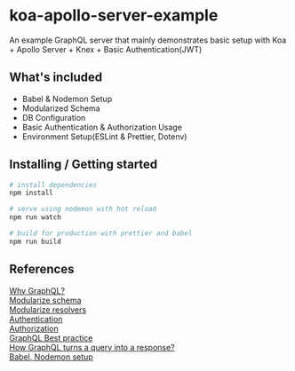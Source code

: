 # koa-apollo-server-example
An example GraphQL server that mainly demonstrates basic setup with Koa + Apollo Server + Knex + Basic Authentication(JWT) 

## What's included
- Babel & Nodemon Setup
- Modularized Schema
- DB Configuration
- Basic Authentication & Authorization Usage
- Environment Setup(ESLint & Prettier, Dotenv)

## Installing / Getting started

``` bash
# install dependencies
npm install

# serve using nodemon with hot reload
npm run watch

# build for production with prettier and babel
npm run build

```



## References

[Why GraphQL?](https://blog.apollographql.com/why-graphql-is-the-future-3bec28193807)\
[Modularize schema](https://blog.apollographql.com/modularizing-your-graphql-schema-code-d7f71d5ed5f2)\
[Modularize resolvers](https://www.apollographql.com/docs/apollo-server/essentials/data.html#modularizing-resolvers)\
[Authentication](https://blog.pusher.com/handling-authentication-in-graphql/)\
[Authorization](https://www.apollographql.com/docs/guides/access-control.html)\
[GraphQL Best practice](https://graphql.github.io/learn/best-practices/)\
[How GraphQL turns a query into a response?](https://blog.apollographql.com/graphql-explained-5844742f195e)\
[Babel, Nodemon setup](https://github.com/babel/example-node-server)
